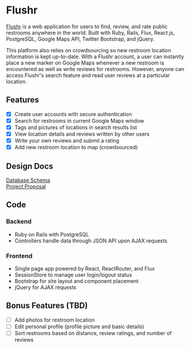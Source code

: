 # Flushr
<a href="http://www.flushr.info" target="_onclick">Flushr</a> is a web application for users to find, review, and rate public restrooms anywhere in the world. Built with Ruby, Rails, Flux, React.js, PostgreSQL, Google Maps API, Twitter Bootstrap, and jQuery.
<p>
This platform also relies on crowdsourcing so new restroom location information is kept up-to-date. With a Flushr account, a user can instantly place a new marker on Google Maps whenever a new restroom is encountered as well as write reviews for restrooms. However, anyone can access Flushr's search feature and read user reviews at a particular location.

## Features
- [x] Create user accounts with secure authentication
- [x] Search for restrooms in current Google Maps window
- [x] Tags and pictures of locations in search results list
- [x] View location details and reviews written by other users
- [x] Write your own reviews and submit a rating
- [x] Add new restroom location to map (crowdsourced)

## Design Docs
<a href="https://github.com/kl2611/flushr/blob/master/docs/schema.md">Database Schema</a>
<br />
<a href="https://github.com/kl2611/flushr/blob/master/docs/proposal.md">Project Proposal</a>

## Code
### Backend
- Ruby on Rails with PostgreSQL
- Controllers handle data through JSON API upon AJAX requests

### Frontend
- Single page app powered by React, ReactRouter, and Flux
- SessionStore to manage user login/logout status
- Bootstrap for site layout and component placement
- jQuery for AJAX requests

## Bonus Features (TBD)
- [ ] Add photos for restroom location
- [ ] Edit personal profile (profile picture and basic details)
- [ ] Sort restrooms based on distance, review ratings, and number of reviews
